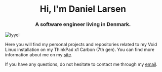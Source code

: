 <h1 align="center">Hi, I'm Daniel Larsen</h1>
<h3 align="center">A software engineer living in Denmark.</h3>
<p align="left"> <img src="https://komarev.com/ghpvc/?username=iyyel" alt="iyyel" /> </p>

Here you will find my personal projects and repositories related to my 
Void Linux installation on my ThinkPad x1 Carbon (7th gen). You can find
more information about me on my [site](https://iyyel.io).

If you have any questions, do not hesitate to contact me through my [email](mailto:i@iyyel.io).
